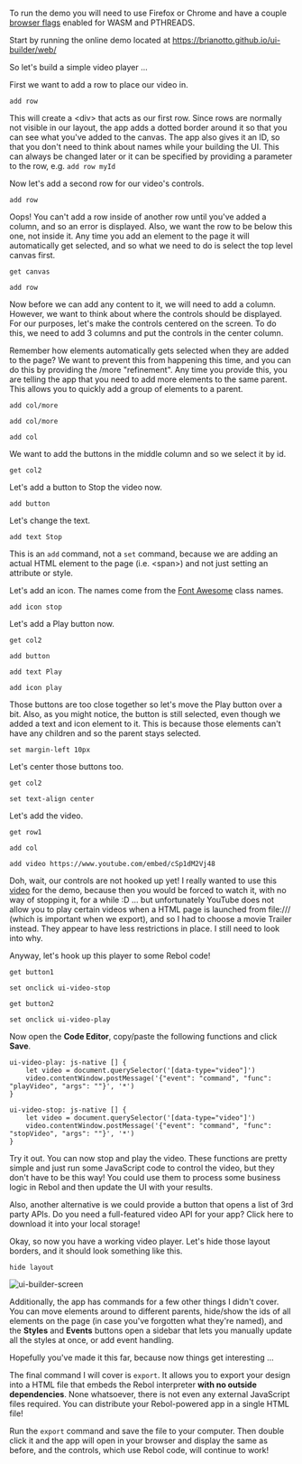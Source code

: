 To run the demo you will need to use Firefox or Chrome and have a couple [browser flags](https://github.com/hostilefork/replpad-js/wiki/Enable-WASM-Threads) enabled for WASM and PTHREADS.

Start by running the online demo located at https://brianotto.github.io/ui-builder/web/

So let's build a simple video player ...

First we want to add a row to place our video in.

`add row`

This will create a &lt;div&gt; that acts as our first row. Since rows are normally not visible in our layout, the app adds a dotted border around it so that you can see what you've added to the canvas. The app also gives it an ID, so that you don't need to think about names while your building the UI. This can always be changed later or it can be specified by providing a parameter to the row, e.g. `add row myId`

Now let's add a second row for our video's controls.

`add row`

Oops! You can't add a row inside of another row until you've added a column, and so an error is displayed. Also, we want the row to be below this one, not inside it. Any time you add an element to the page it will automatically get selected, and so what we need to do is select the top level canvas first.

`get canvas`

`add row`

Now before we can add any content to it, we will need to add a column. However, we want to think about where the controls should be displayed. For our purposes, let's make the controls centered on the screen. To do this, we need to add 3 columns and put the controls in the center column.

Remember how elements automatically gets selected when they are added to the page? We want to prevent this from happening this time, and you can do this by providing the /more "refinement". Any time you provide this, you are telling the app that you need to add more elements to the same parent. This allows you to quickly add a group of elements to a parent.

`add col/more`

`add col/more`

`add col`

We want to add the buttons in the middle column and so we select it by id.

`get col2`

Let's add a button to Stop the video now.

`add button`

Let's change the text.

`add text Stop`

This is an `add` command, not a `set` command, because we are adding an actual HTML element to the page (i.e. &lt;span&gt;) and not just setting an attribute or style.

Let's add an icon. The names come from the [Font Awesome](https://fontawesome.com/icons?d=gallery&s=brands,solid&m=free) class names.

`add icon stop`

Let's add a Play button now.

`get col2`

`add button`

`add text Play`

`add icon play`

Those buttons are too close together so let's move the Play button over a bit. Also, as you might notice, the button is still selected, even though we added a text and icon element to it. This is because those elements can't have any children and so the parent stays selected.

`set margin-left 10px`

Let's center those buttons too.

`get col2`

`set text-align center`

Let's add the video.

`get row1`

`add col`

`add video https://www.youtube.com/embed/cSp1dM2Vj48`

Doh, wait, our controls are not hooked up yet! I really wanted to use this [video](https://www.youtube.com/watch?v=dQw4w9WgXcQ) for the demo, because then you would be forced to watch it, with no way of stopping it, for a while :D ... but unfortunately YouTube does not allow you to play certain videos when a HTML page is launched from file:/// (which is important when we export), and so I had to choose a movie Trailer instead. They appear to have less restrictions in place. I still need to look into why.

Anyway, let's hook up this player to some Rebol code!

`get button1`

`set onclick ui-video-stop`

`get button2`

`set onclick ui-video-play`

Now open the **Code Editor**, copy/paste the following functions and click **Save**.

```
ui-video-play: js-native [] {
    let video = document.querySelector('[data-type="video"]')
    video.contentWindow.postMessage('{"event": "command", "func": "playVideo", "args": ""}', '*')
}

ui-video-stop: js-native [] {
    let video = document.querySelector('[data-type="video"]')
    video.contentWindow.postMessage('{"event": "command", "func": "stopVideo", "args": ""}', '*')
}
```

Try it out. You can now stop and play the video. These functions are pretty simple and just run some JavaScript code to control the video, but they don't have to be this way! You could use them to process some business logic in Rebol and then update the UI with your results.

Also, another alternative is we could provide a button that opens a list of 3rd party APIs. Do you need a full-featured video API for your app? Click here to download it into your local storage!

Okay, so now you have a working video player. Let's hide those layout borders, and it should look something like this.

`hide layout`

![ui-builder-screen](https://brianotto.github.io/ui-builder/screenshot.png?raw=true)

Additionally, the app has commands for a few other things I didn't cover. You can move elements around to different parents, hide/show the ids of all elements on the page (in case you've forgotten what they're named), and the **Styles** and **Events** buttons open a sidebar that lets you manually update all the styles at once, or add event handling.

Hopefully you've made it this far, because now things get interesting ...

The final command I will cover is `export`. It allows you to export your design into a HTML file that embeds the Rebol interpreter **with no outside dependencies**. None whatsoever, there is not even any external JavaScript files required. You can distribute your Rebol-powered app in a single HTML file!

Run the `export` command and save the file to your computer. Then double click it and the app will open in your browser and display the same as before, and the controls, which use Rebol code, will continue to work!
